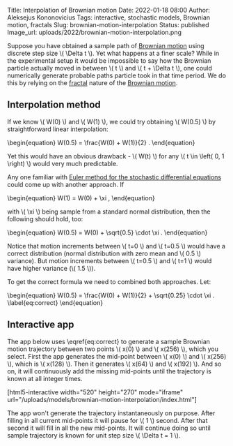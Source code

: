 Title: Interpolation of Brownian motion
Date: 2022-01-18 08:00
Author: Aleksejus Kononovicius
Tags: interactive, stochastic models, Brownian motion, fractals
Slug: brownian-motion-interpolation
Status: published
Image_url: uploads/2022/brownian-motion-interpolation.png

Suppose you have obtained a sample path of [Brownian
motion](/tag/brownian-motion/) using discrete step size \\\( \Delta t \\\).
Yet what happens at a finer scale? While in the experimental setup it would
be impossible to say how the Brownian particle actually moved in between
\\\( t \\\) and \\\( t + \Delta t \\\), one could numerically generate
probable paths particle took in that time period. We do this by relying on
the [fractal](/tag/fractals/) nature of the [Brownian
motion](/tag/brownian-motion/).
<!--more-->

## Interpolation method

If we know \\\( W(0) \\\) and \\\( W(1) \\\), we could try obtaining
\\\( W(0.5) \\\) by straightforward linear interpolation:

\begin{equation}
    W(0.5) = \frac{W(0) + W(1)}{2} .
\end{equation}

Yet this would have an obvious drawback - \\\( W(t) \\\) for any
\\\( t \in \left( 0, 1 \right) \\\) would very much predictable.

Any one familiar with [Euler method for the stochastic differential
equations]({filename}/articles/2012/numerical-methods-for-the-stochastic-differential-equations.md) could come up with another approach. If

\begin{equation}
    W(1) = W(0) + \xi ,
\end{equation}

with \\\( \xi \\\) being sample from a standard normal distribution, then
the following should hold, too:

\begin{equation}
    W(0.5) = W(0) + \sqrt{0.5} \cdot \xi .
\end{equation}

Notice that motion increments between \\\( t=0 \\\) and \\\( t=0.5 \\\) would
have a correct distribution (normal distribution with zero mean and
\\\( 0.5 \\\) variance). But motion increments between \\\( t=0.5 \\\) and
\\\( t=1 \\\) would have higher variance (\\\( 1.5 \\\)).

To get the correct formula we need to combined both approaches. Let:

\begin{equation}
    W(0.5) = \frac{W(0) + W(1)}{2} + \sqrt{0.25} \cdot \xi . \label{eq:correct}
\end{equation}

## Interactive app

The app below uses \eqref{eq:correct} to generate a sample Brownian motion
trajectory between two points \\\( x(0) \\\) and \\\( x(256) \\\), which
you select. First the app generates the mid-point between \\\( x(0) \\\)
and \\\( x(256) \\\), which is \\\( x(128) \\\). Then it generates
\\\( x(64) \\\) and \\\( x(192) \\\). And so on, it will continuously add
the missing mid-points until the trajectory is known at all integer times.

[html5-interactive width="520" height="270" mode="iframe"
url="/uploads/models/brownian-motion-interpolation/index.html"]

The app won't generate the trajectory instantaneously on purpose. After
filling in all current mid-points it will pause for \\\( 1 \\\) second.
After that second it will fill in all the new mid-points. It will continue
doing so until sample trajectory is known for unit step size
\\\( \Delta t = 1 \\\).
